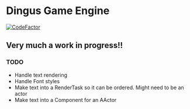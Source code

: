 # Dingus Game Engine
[![CodeFactor](https://www.codefactor.io/repository/github/pog7776/dingusengine/badge)](https://www.codefactor.io/repository/github/pog7776/dingusengine)
## Very much a work in progress!!


### TODO
- Handle text rendering
- Handle Font styles
- Make text into a RenderTask so it can be ordered. Might need to be an actor
- Make text into a Component for an AActor